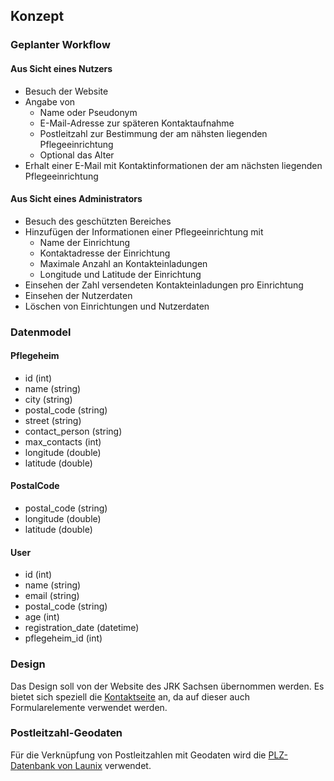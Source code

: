 ## Konzept

### Geplanter Workflow

#### Aus Sicht eines Nutzers

- Besuch der Website
- Angabe von
  * Name oder Pseudonym
  * E-Mail-Adresse zur späteren Kontaktaufnahme
  * Postleitzahl zur Bestimmung der am nähsten liegenden Pflegeeinrichtung
  * Optional das Alter
 - Erhalt einer E-Mail mit Kontaktinformationen der am nächsten liegenden Pflegeeinrichtung
 
 #### Aus Sicht eines Administrators
 
 - Besuch des geschützten Bereiches
 - Hinzufügen der Informationen einer Pflegeeinrichtung mit
   * Name der Einrichtung
   * Kontaktadresse der Einrichtung
   * Maximale Anzahl an Kontakteinladungen
   * Longitude und Latitude der Einrichtung
- Einsehen der Zahl versendeten Kontakteinladungen pro Einrichtung
- Einsehen der Nutzerdaten
- Löschen von Einrichtungen und Nutzerdaten

### Datenmodel

#### Pflegeheim

* id (int)
* name (string)
* city (string)
* postal_code (string)
* street (string)
* contact_person (string)
* max_contacts (int)
* longitude (double)
* latitude (double)

#### PostalCode

* postal_code (string)
* longitude (double)
* latitude (double)

#### User

* id (int)
* name (string)
* email (string)
* postal_code (string)
* age (int)
* registration_date (datetime)
* pflegeheim_id (int)

### Design

Das Design soll von der Website des JRK Sachsen übernommen werden. Es bietet sich speziell die
[Kontaktseite](https://jrksachsen.de/informationen/kontakt/) an, da auf dieser auch Formularelemente 
verwendet werden.

### Postleitzahl-Geodaten

Für die Verknüpfung von Postleitzahlen mit Geodaten wird die 
[PLZ-Datenbank von Launix](https://launix.de/launix/launix-gibt-plz-datenbank-frei/)
verwendet.  